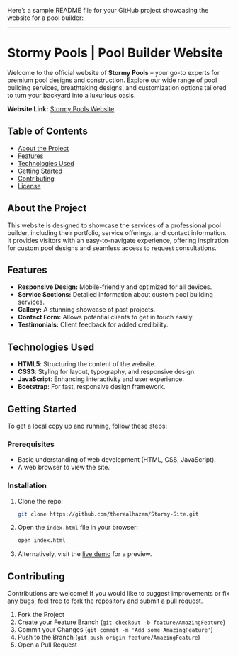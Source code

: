 Here’s a sample README file for your GitHub project showcasing the website for a pool builder:

---

# Stormy Pools | Pool Builder Website


Welcome to the official website of **Stormy Pools** – your go-to experts for premium pool designs and construction. Explore our wide range of pool building services, breathtaking designs, and customization options tailored to turn your backyard into a luxurious oasis.

**Website Link:** [Stormy Pools Website](https://therealhazem.github.io/Stormy-Site/)

## Table of Contents
- [About the Project](#about-the-project)
- [Features](#features)
- [Technologies Used](#technologies-used)
- [Getting Started](#getting-started)
- [Contributing](#contributing)
- [License](#license)

## About the Project

This website is designed to showcase the services of a professional pool builder, including their portfolio, service offerings, and contact information. It provides visitors with an easy-to-navigate experience, offering inspiration for custom pool designs and seamless access to request consultations.

## Features
- **Responsive Design:** Mobile-friendly and optimized for all devices.
- **Service Sections:** Detailed information about custom pool building services.
- **Gallery:** A stunning showcase of past projects.
- **Contact Form:** Allows potential clients to get in touch easily.
- **Testimonials:** Client feedback for added credibility.

## Technologies Used
- **HTML5**: Structuring the content of the website.
- **CSS3**: Styling for layout, typography, and responsive design.
- **JavaScript**: Enhancing interactivity and user experience.
- **Bootstrap**: For fast, responsive design framework.

## Getting Started

To get a local copy up and running, follow these steps:

### Prerequisites
- Basic understanding of web development (HTML, CSS, JavaScript).
- A web browser to view the site.

### Installation

1. Clone the repo:
    ```bash
    git clone https://github.com/therealhazem/Stormy-Site.git
    ```

2. Open the `index.html` file in your browser:
    ```bash
    open index.html
    ```

3. Alternatively, visit the [live demo](https://therealhazem.github.io/Stormy-Site/) for a preview.

## Contributing

Contributions are welcome! If you would like to suggest improvements or fix any bugs, feel free to fork the repository and submit a pull request.

1. Fork the Project
2. Create your Feature Branch (`git checkout -b feature/AmazingFeature`)
3. Commit your Changes (`git commit -m 'Add some AmazingFeature'`)
4. Push to the Branch (`git push origin feature/AmazingFeature`)
5. Open a Pull Request

